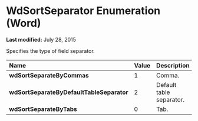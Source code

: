 
# WdSortSeparator Enumeration (Word)

 **Last modified:** July 28, 2015

Specifies the type of field separator.


|**Name**|**Value**|**Description**|
|:-----|:-----|:-----|
| **wdSortSeparateByCommas**|1|Comma.|
| **wdSortSeparateByDefaultTableSeparator**|2|Default table separator.|
| **wdSortSeparateByTabs**|0|Tab.|

